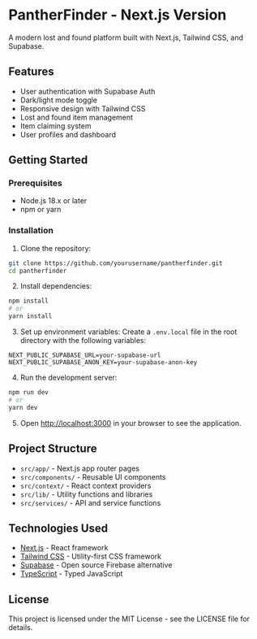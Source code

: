 # PantherFinder - Next.js Version

A modern lost and found platform built with Next.js, Tailwind CSS, and Supabase.

## Features

- User authentication with Supabase Auth
- Dark/light mode toggle
- Responsive design with Tailwind CSS
- Lost and found item management
- Item claiming system
- User profiles and dashboard

## Getting Started

### Prerequisites

- Node.js 18.x or later
- npm or yarn

### Installation

1. Clone the repository:
```bash
git clone https://github.com/yourusername/pantherfinder.git
cd pantherfinder
```

2. Install dependencies:
```bash
npm install
# or
yarn install
```

3. Set up environment variables:
Create a `.env.local` file in the root directory with the following variables:
```
NEXT_PUBLIC_SUPABASE_URL=your-supabase-url
NEXT_PUBLIC_SUPABASE_ANON_KEY=your-supabase-anon-key
```

4. Run the development server:
```bash
npm run dev
# or
yarn dev
```

5. Open [http://localhost:3000](http://localhost:3000) in your browser to see the application.

## Project Structure

- `src/app/` - Next.js app router pages
- `src/components/` - Reusable UI components
- `src/context/` - React context providers
- `src/lib/` - Utility functions and libraries
- `src/services/` - API and service functions

## Technologies Used

- [Next.js](https://nextjs.org/) - React framework
- [Tailwind CSS](https://tailwindcss.com/) - Utility-first CSS framework
- [Supabase](https://supabase.io/) - Open source Firebase alternative
- [TypeScript](https://www.typescriptlang.org/) - Typed JavaScript

## License

This project is licensed under the MIT License - see the LICENSE file for details.
